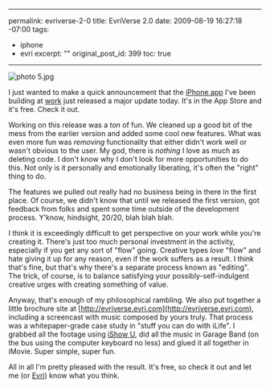 ----- 
permalink: evriverse-2-0
title: EvriVerse 2.0
date: 2009-08-19 16:27:18 -07:00
tags:
- iphone
- evri
excerpt: ""
original_post_id: 399
toc: true
-----
![photo 5.jpg](/images/2009/08/photo-5.jpg)

I just wanted to make a quick announcement that the [iPhone app](http://evriverse.evri.com) I've been building at [work](http://evri.com) just released a major update today. It's in the App Store and it's free. Check it out.

Working on this release was a _ton_ of fun. We cleaned up a good bit of the mess from the earlier version and  added some cool new features. What was even more fun was _removing_ functionality that either didn't work well or wasn't obvious to the user. My god, there is _nothing_ I love as much as deleting code. I don't know why I don't look for more opportunities to do this. Not only is it personally and emotionally liberating, it's often the "right" thing to do. 

The features we pulled out really had no business being in there in the first place. Of course, we didn't know that until we released the first version, got feedback from folks and spent some time outside of the development process. Y'know, hindsight, 20/20, blah blah blah.

I think it is exceedingly difficult to get perspective on your work while you're creating it. There's just too much personal investment in the activity, especially if you get any sort of "flow" going. Creative types _love_ "flow" and hate giving it up for any reason, even if the work suffers as a result. I think that's fine, but that's why there's a separate process known as "editing". The trick, of course, is to balance satisfying your possibly-self-indulgent creative urges with creating something of value.

Anyway, that's enough of my philosophical rambling. We also put together a little brochure site at [http://evriverse.evri.com](http://evriverse.evri.com), including a screencast with music composed by yours truly. That process was a whitepaper-grade case study in "stuff you can do with iLife". I grabbed all the footage using [iShow U](http://store.shinywhitebox.com/home/home.html), did all the music in Garage Band (on the bus using the computer keyboard no less) and glued it all together in iMovie. Super simple, super fun.

All in all I'm pretty pleased with the result. It's free, so check it out and let me (or [Evri](http://evri.com)) know what you think.

